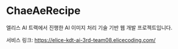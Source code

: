 # ChaeAeRecipe
엘리스 AI 트랙에서 진행한 AI 이미지 처리 기술 기반 웹 개발 프로젝트입니다.

서비스 링크: https://elice-kdt-ai-3rd-team08.elicecoding.com/
